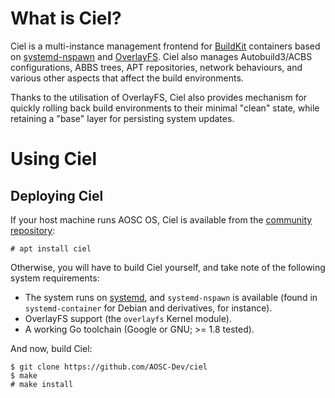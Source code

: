 <!-- TITLE: Ciel -->
<!-- SUBTITLE: Using standardised and containerised environments for AOSC OS packaging. -->

# What is Ciel?

Ciel is a multi-instance management frontend for [BuildKit](/developers/buildkit) containers based on [systemd-nspawn](https://www.freedesktop.org/software/systemd/man/systemd-nspawn.html) and [OverlayFS](https://www.kernel.org/doc/Documentation/filesystems/overlayfs.txt). Ciel also manages Autobuild3/ACBS configurations, ABBS trees, APT repositories, network behaviours, and various other aspects that affect the build environments.

Thanks to the utilisation of OverlayFS, Ciel also provides mechanism for quickly rolling back build environments to their minimal "clean" state, while retaining a "base" layer for persisting system updates.

# Using Ciel

## Deploying Ciel

If your host machine runs AOSC OS, Ciel is available from the [community repository](https://repo.aosc.io/):

```
# apt install ciel
```

Otherwise, you will have to build Ciel yourself, and take note of the following system requirements:

- The system runs on [systemd](https://www.freedesktop.org/wiki/Software/systemd/), and `systemd-nspawn` is available (found in `systemd-container` for Debian and derivatives, for instance).
- OverlayFS support (the `overlayfs` Kernel module).
- A working Go toolchain (Google or GNU; >= 1.8 tested).

And now, build Ciel:

```
$ git clone https://github.com/AOSC-Dev/ciel
$ make
# make install
```

